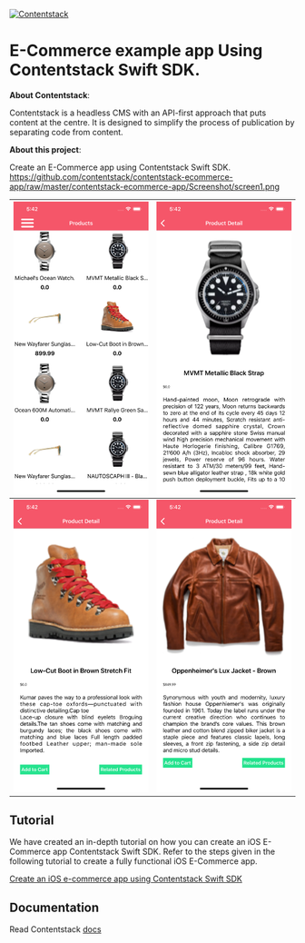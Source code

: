
[![Contentstack](https://www.contentstack.com/docs/static/images/contentstack.png)](https://www.contentstack.com/)

# E-Commerce example app Using Contentstack Swift SDK.


**About Contentstack**: 

Contentstack is a headless CMS with an API-first approach that puts content at the centre. It is designed to simplify the process of publication by separating code from content.


**About this project**: 

Create an E-Commerce app using Contentstack Swift SDK.
https://github.com/contentstack/contentstack-ecommerce-app/raw/master/contentstack-ecommerce-app/Screenshot/screen1.png


| ![](https://github.com/contentstack/contentstack-ecommerce-app/raw/master/contentstack-ecommerce-app/Screenshot/screen1.png) |  ![](https://github.com/contentstack/contentstack-ecommerce-app/raw/master/contentstack-ecommerce-app/Screenshot/screen2.png)|
|--|--|
| ![](https://github.com/contentstack/contentstack-ecommerce-app/raw/master/contentstack-ecommerce-app/Screenshot/screen3.png) | ![](https://github.com/contentstack/contentstack-ecommerce-app/raw/master/contentstack-ecommerce-app/Screenshot/screen4.png) |

## Tutorial

We have created an in-depth tutorial on how you can create an iOS E-Commerce app Contentstack Swift SDK. Refer to the steps given in the following tutorial to create a fully functional iOS E-Commerce app.

[Create an iOS e-commerce app using Contentstack Swift SDK]()


## Documentation

Read Contentstack [docs](https://www.contentstack.com/docs)
